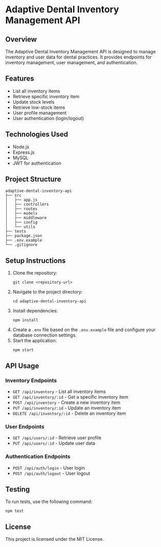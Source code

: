 # Adaptive Dental Inventory Management API

## Overview
The Adaptive Dental Inventory Management API is designed to manage inventory and user data for dental practices. It provides endpoints for inventory management, user management, and authentication.

## Features
- List all inventory items
- Retrieve specific inventory item
- Update stock levels
- Retrieve low-stock items
- User profile management
- User authentication (login/logout)

## Technologies Used
- Node.js
- Express.js
- MySQL
- JWT for authentication

## Project Structure
```
adaptive-dental-inventory-api
├── src
│   ├── app.js
│   ├── controllers
│   ├── routes
│   ├── models
│   ├── middleware
│   ├── config
│   └── utils
├── tests
├── package.json
├── .env.example
└── .gitignore
```

## Setup Instructions
1. Clone the repository:
   ```
   git clone <repository-url>
   ```
2. Navigate to the project directory:
   ```
   cd adaptive-dental-inventory-api
   ```
3. Install dependencies:
   ```
   npm install
   ```
4. Create a `.env` file based on the `.env.example` file and configure your database connection settings.
5. Start the application:
   ```
   npm start
   ```

## API Usage
### Inventory Endpoints
- `GET /api/inventory` - List all inventory items
- `GET /api/inventory/:id` - Get a specific inventory item
- `POST /api/inventory` - Create a new inventory item
- `PUT /api/inventory/:id` - Update an inventory item
- `DELETE /api/inventory/:id` - Delete an inventory item

### User Endpoints
- `GET /api/users/:id` - Retrieve user profile
- `PUT /api/users/:id` - Update user data

### Authentication Endpoints
- `POST /api/auth/login` - User login
- `POST /api/auth/logout` - User logout

## Testing
To run tests, use the following command:
```
npm test
```

## License
This project is licensed under the MIT License.